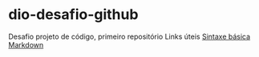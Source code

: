 # dio-desafio-github
Desafio projeto de código, primeiro repositório
Links úteis
[Sintaxe básica Markdown](https://www.markdownguide.org/basic-syntax/)
